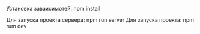 Установка заваисимотей:
npm install

Для запуска проекта сервера:
npm run server
Для запуска проекта:
npm rum dev